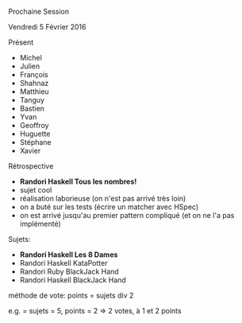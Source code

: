 Prochaine Session

Vendredi 5 Février 2016

Présent
- Michel
- Julien
- François
- Shahnaz
- Matthieu
- Tanguy
- Bastien
- Yvan
- Geoffroy
- Huguette
- Stéphane
- Xavier

Rétrospective
- **Randori Haskell Tous les nombres!**
- sujet cool
- réalisation laborieuse (on n'est pas arrivé très loin)
- on a buté sur les tests (écrire un matcher avec HSpec)
- on est arrivé jusqu'au premier pattern compliqué (et on ne l'a pas implémenté)

Sujets:
- **Randori Haskell Les 8 Dames**
- Randori Haskell KataPotter
- Randori Ruby    BlackJack Hand
- Randori Haskell BlackJack Hand

méthode de vote:
points = sujets div 2

e.g. = sujets = 5, points = 2 => 2 votes, à 1 et 2 points
